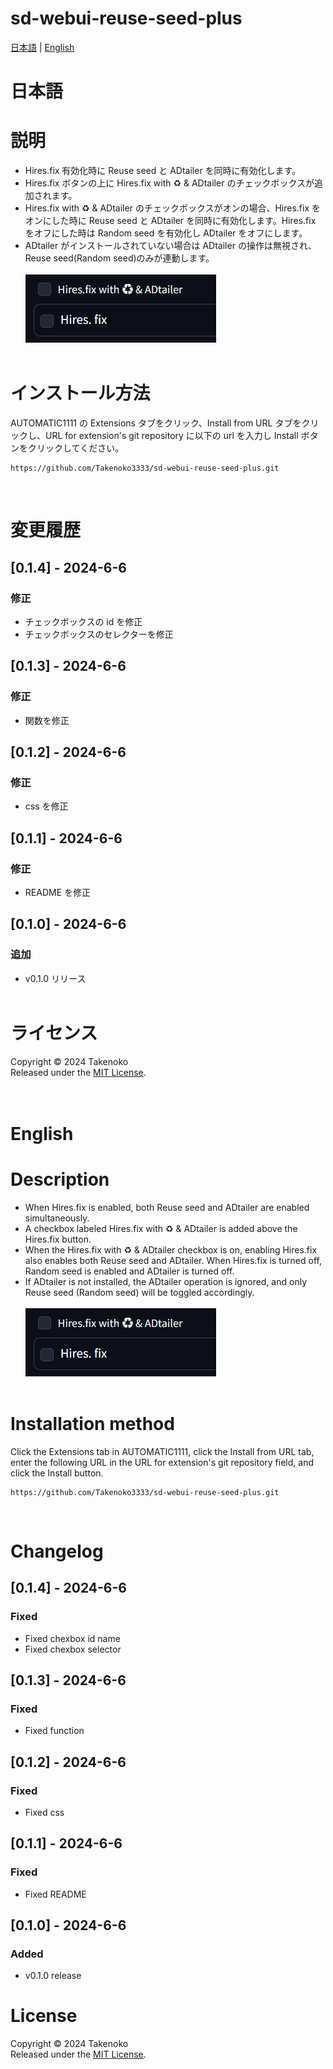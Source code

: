 # sd-webui-reuse-seed-plus

[日本語](#日本語) | [English](#english)

# 日本語

# 説明

- Hires.fix 有効化時に Reuse seed と ADtailer を同時に有効化します。
- Hires.fix ボタンの上に Hires.fix with ♻️ & ADtailer のチェックボックスが追加されます。
- Hires.fix with ♻️ & ADtailer のチェックボックスがオンの場合、Hires.fix をオンにした時に Reuse seed と ADtailer を同時に有効化します。Hires.fix をオフにした時は Random seed を有効化し ADtailer をオフにします。
- ADtailer がインストールされていない場合は ADtailer の操作は無視され、Reuse seed(Random seed)のみが連動します。
  <br><br>
  ![image](images/image.png)
  <br><br>

# インストール方法

AUTOMATIC1111 の Extensions タブをクリック、Install from URL タブをクリックし、URL for extension's git repository に以下の url を入力し Install ボタンをクリックしてください。

```
https://github.com/Takenoko3333/sd-webui-reuse-seed-plus.git
```

<br>

# 変更履歴

## [0.1.4] - 2024-6-6

### 修正

- チェックボックスの id を修正
- チェックボックスのセレクターを修正

## [0.1.3] - 2024-6-6

### 修正

- 関数を修正

## [0.1.2] - 2024-6-6

### 修正

- css を修正

## [0.1.1] - 2024-6-6

### 修正

- README を修正

## [0.1.0] - 2024-6-6

### 追加

- v0.1.0 リリース
  <br><br>

# ライセンス

Copyright © 2024 Takenoko  
Released under the [MIT License](https://opensource.org/licenses/mit-license.php).
<br><br><br>

# English

# Description

- When Hires.fix is enabled, both Reuse seed and ADtailer are enabled simultaneously.
- A checkbox labeled Hires.fix with ♻️ & ADtailer is added above the Hires.fix button.
- When the Hires.fix with ♻️ & ADtailer checkbox is on, enabling Hires.fix also enables both Reuse seed and ADtailer. When Hires.fix is turned off, Random seed is enabled and ADtailer is turned off.
- If ADtailer is not installed, the ADtailer operation is ignored, and only Reuse seed (Random seed) will be toggled accordingly.
  <br><br>
  ![image](images/image.png)
  <br><br>

# Installation method

Click the Extensions tab in AUTOMATIC1111, click the Install from URL tab, enter the following URL in the URL for extension's git repository field, and click the Install button.

```
https://github.com/Takenoko3333/sd-webui-reuse-seed-plus.git
```

<br>

# Changelog

## [0.1.4] - 2024-6-6

### Fixed

- Fixed chexbox id name
- Fixed chexbox selector

## [0.1.3] - 2024-6-6

### Fixed

- Fixed function

## [0.1.2] - 2024-6-6

### Fixed

- Fixed css

## [0.1.1] - 2024-6-6

### Fixed

- Fixed README

## [0.1.0] - 2024-6-6

### Added

- v0.1.0 release

# License

Copyright © 2024 Takenoko  
Released under the [MIT License](https://opensource.org/licenses/mit-license.php).
